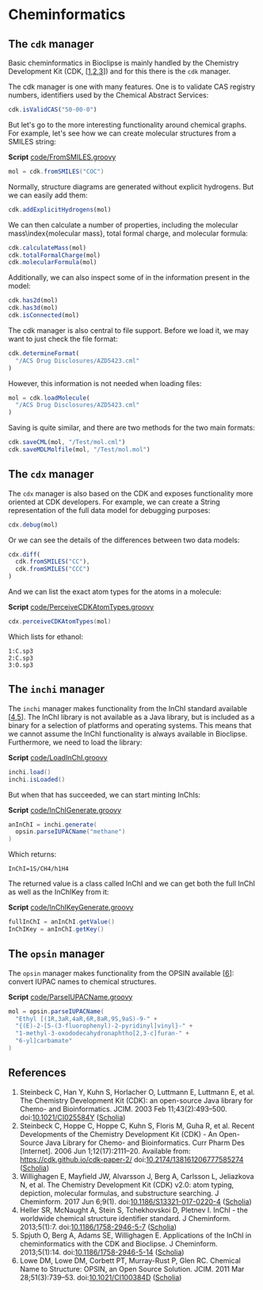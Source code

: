 # Cheminformatics

## The `cdk` manager

Basic cheminformatics in Bioclipse is mainly handled by the Chemistry
Development Kit (CDK, [<a href="#citeref1">1</a>,<a href="#citeref2">2</a>,<a href="#citeref3">3</a>])
and for this there is the `cdk` manager.

The cdk manager is one with many features. One is to validate
CAS registry numbers, identifiers used by the Chemical Abstract
Services:

```js
cdk.isValidCAS("50-00-0")
```

But let's go to the more interesting functionality around chemical graphs. For
example, let's see how we can create molecular structures from a SMILES
string:

**Script** [code/FromSMILES.groovy](code/FromSMILES.code.md)
```groovy
mol = cdk.fromSMILES("COC")
```

Normally, structure diagrams are generated without explicit hydrogens. But we
can easily add them:

```js
cdk.addExplicitHydrogens(mol)
```

We can then calculate a number of properties, including the molecular
mass\index{molecular mass}, total formal charge, and molecular
formula:

```js
cdk.calculateMass(mol)
cdk.totalFormalCharge(mol)
cdk.molecularFormula(mol)
```

Additionally, we can also inspect some of in the information present in the
model:

```js
cdk.has2d(mol)
cdk.has3d(mol)
cdk.isConnected(mol)
```

The cdk manager is also central to file support. Before we load it, we may want
to just check the file format:

```js
cdk.determineFormat(
  "/ACS Drug Disclosures/AZD5423.cml"
)
```

However, this information is not needed when loading files:

```js
mol = cdk.loadMolecule(
  "/ACS Drug Disclosures/AZD5423.cml"
)
```

Saving is quite similar, and there are two methods for the two main formats:

```js
cdk.saveCML(mol, "/Test/mol.cml")
cdk.saveMDLMolfile(mol, "/Test/mol.mol")
```

## The `cdx` manager

The `cdx` manager is also based on the CDK and exposes
functionality more oriented at CDK developers. For example, we can
create a String representation of the full data model for debugging
purposes:

```js
cdx.debug(mol)
```

Or we can see the details of the differences between two data
models:

```js
cdx.diff(
  cdk.fromSMILES("CC"),
  cdk.fromSMILES("CCC")
)
```

And we can list the exact atom types for the atoms in a
molecule:

**Script** [code/PerceiveCDKAtomTypes.groovy](code/PerceiveCDKAtomTypes.code.md)
```groovy
cdx.perceiveCDKAtomTypes(mol)
```

Which lists for ethanol:

```plain
1:C.sp3
2:C.sp3
3:O.sp3
```

## The `inchi` manager

The `inchi` manager makes functionality from the InChI
standard available [<a href="#citeref4">4</a>,<a href="#citeref5">5</a>].
The InChI library is not available as a Java library, but is included as a
binary for a selection of platforms and operating systems. This means that we
cannot assume the InChI functionality is always available in Bioclipse.
Furthermore, we need to load the library:

**Script** [code/LoadInChI.groovy](code/LoadInChI.code.md)
```groovy
inchi.load()
inchi.isLoaded()
```

But when that has succeeded, we can start minting InChIs:

**Script** [code/InChIGenerate.groovy](code/InChIGenerate.code.md)
```groovy
anInChI = inchi.generate(
  opsin.parseIUPACName("methane")
)
```

Which returns:

```plain
InChI=1S/CH4/h1H4
```

The returned value is a class called InChI and we can get both the full InChI
as well as the InChIKey from it:

**Script** [code/InChIKeyGenerate.groovy](code/InChIKeyGenerate.code.md)
```groovy
fullInChI = anInChI.getValue()
InChIKey = anInChI.getKey()
```

## The `opsin` manager

The `opsin` manager makes functionality from the OPSIN
available [<a href="#citeref6">6</a>]: convert IUPAC names to chemical
structures.

**Script** [code/ParseIUPACName.groovy](code/ParseIUPACName.code.md)
```groovy
mol = opsin.parseIUPACName(
  "Ethyl [(1R,3aR,4aR,6R,8aR,9S,9aS)-9-" +
  "{(E)-2-[5-(3-fluorophenyl)-2-pyridinyl]vinyl}-" +
  "1-methyl-3-oxododecahydronaphtho[2,3-c]furan-" +
  "6-yl]carbamate"
)
```

## References

1. <a name="citeref1"></a>Steinbeck C, Han Y, Kuhn S, Horlacher O, Luttmann E, Luttmann E, et al. The Chemistry Development Kit (CDK): an open-source Java library for Chemo- and Bioinformatics. JCIM. 2003 Feb 11;43(2):493–500.  doi:[10.1021/CI025584Y](https://doi.org/10.1021/CI025584Y) ([Scholia](https://scholia.toolforge.org/doi/10.1021/CI025584Y))
2. <a name="citeref2"></a>Steinbeck C, Hoppe C, Hoppe C, Kuhn S, Floris M, Guha R, et al. Recent Developments of the Chemistry Development Kit (CDK) - An Open-Source Java Library for Chemo- and Bioinformatics. Curr Pharm Des [Internet]. 2006 Jun 1;12(17):2111–20. Available from: https://cdk.github.io/cdk-paper-2/ doi:[10.2174/138161206777585274](https://doi.org/10.2174/138161206777585274) ([Scholia](https://scholia.toolforge.org/doi/10.2174/138161206777585274))
3. <a name="citeref3"></a>Willighagen E, Mayfield JW, Alvarsson J, Berg A, Carlsson L, Jeliazkova N, et al. The Chemistry Development Kit (CDK) v2.0: atom typing, depiction, molecular formulas, and substructure searching. J Cheminform. 2017 Jun 6;9(1).  doi:[10.1186/S13321-017-0220-4](https://doi.org/10.1186/S13321-017-0220-4) ([Scholia](https://scholia.toolforge.org/doi/10.1186/S13321-017-0220-4))
4. <a name="citeref4"></a>Heller SR, McNaught A, Stein S, Tchekhovskoi D, Pletnev I. InChI - the worldwide chemical structure identifier standard. J Cheminform. 2013;5(1):7.  doi:[10.1186/1758-2946-5-7](https://doi.org/10.1186/1758-2946-5-7) ([Scholia](https://scholia.toolforge.org/doi/10.1186/1758-2946-5-7))
5. <a name="citeref5"></a>Spjuth O, Berg A, Adams SE, Willighagen E. Applications of the InChI in cheminformatics with the CDK and Bioclipse. J Cheminform. 2013;5(1):14.  doi:[10.1186/1758-2946-5-14](https://doi.org/10.1186/1758-2946-5-14) ([Scholia](https://scholia.toolforge.org/doi/10.1186/1758-2946-5-14))
6. <a name="citeref6"></a>Lowe DM, Lowe DM, Corbett PT, Murray-Rust P, Glen RC. Chemical Name to Structure: OPSIN, an Open Source Solution. JCIM. 2011 Mar 28;51(3):739–53.  doi:[10.1021/CI100384D](https://doi.org/10.1021/CI100384D) ([Scholia](https://scholia.toolforge.org/doi/10.1021/CI100384D))


